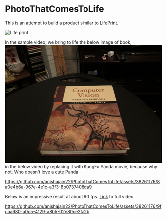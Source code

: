 # PhotoThatComesToLife

This is an attempt to build a product similar to [LifePrint](https://www.indiegogo.com/projects/lifeprint-photos-that-come-to-life-in-your-hands/#/).

![Life print](https://www.youtube.com/watch?v=h202iOtBCKs)



In the sample video, we bring to life the below image of book, ![CV book cover image](data/cv_desk.png)
 in the below video by replacing it with KungFu Panda movie, because why not. Who doesn't love a cute Panda
 


https://github.com/anishajain22/PhotoThatComesToLife/assets/38261176/8a0e4b6a-967e-4e1c-a3f3-8b0737408da9


 
 Below is an impressive result at about 60 fps.
 [Link](https://drive.google.com/file/d/1vifMD4799ZwRbORh9Wd6I8wRALxMP5xz/view) to full video.

https://github.com/anishajain22/PhotoThatComesToLife/assets/38261176/9fcaa680-a0c5-4129-a8b5-02e80ce2fa2b

